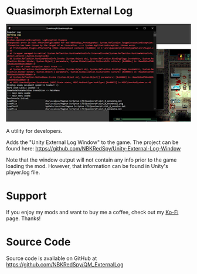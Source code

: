 # Quasimorph External Log

![thumbnail icon](media/thumbnail.png)

A utility for developers.

Adds the "Unity External Log Window" to the game.
The project can be found here:  https://github.com/NBKRedSpy/Unity-External-Log-Window

Note that the window output will not contain any info prior to the game loading the mod.  However, that information can be found in Unity's player.log file.

# Support
If you enjoy my mods and want to buy me a coffee, check out my [Ko-Fi](https://ko-fi.com/nbkredspy71915) page.
Thanks!

# Source Code
Source code is available on GitHub at https://github.com/NBKRedSpy/QM_ExternalLog
